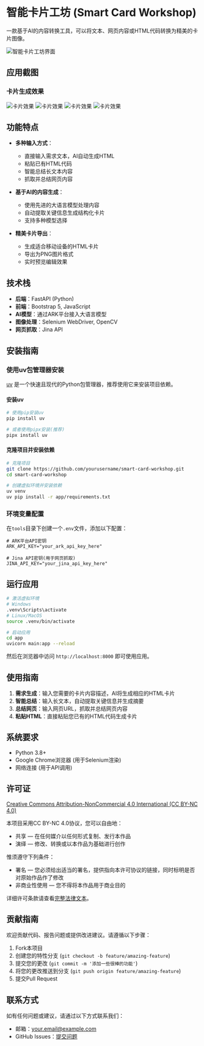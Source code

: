# 智能卡片工坊 (Smart Card Workshop)

一款基于AI的内容转换工具，可以将文本、网页内容或HTML代码转换为精美的卡片图像。

![智能卡片工坊界面](./static/image.png)

## 应用截图


### 卡片生成效果
![卡片效果](./static/p4.png)
![卡片效果](./static/p2.png)
![卡片效果](./static/p3.png)
![卡片效果](./static/p1.png)

## 功能特点

- **多种输入方式**：
  - 直接输入需求文本，AI自动生成HTML
  - 粘贴已有HTML代码
  - 智能总结长文本内容
  - 抓取并总结网页内容

- **基于AI的内容生成**：
  - 使用先进的大语言模型处理内容
  - 自动提取关键信息生成结构化卡片
  - 支持多种模型选择

- **精美卡片导出**：
  - 生成适合移动设备的HTML卡片
  - 导出为PNG图片格式
  - 实时预览编辑效果

## 技术栈

- **后端**：FastAPI (Python)
- **前端**：Bootstrap 5, JavaScript
- **AI模型**：通过ARK平台接入大语言模型
- **图像处理**：Selenium WebDriver, OpenCV
- **网页抓取**：Jina API

## 安装指南

### 使用uv包管理器安装

[uv](https://github.com/astral-sh/uv) 是一个快速且现代的Python包管理器，推荐使用它来安装项目依赖。

#### 安装uv

```bash
# 使用pip安装uv
pip install uv

# 或者使用pipx安装(推荐)
pipx install uv
```

#### 克隆项目并安装依赖

```bash
# 克隆项目
git clone https://github.com/yourusername/smart-card-workshop.git
cd smart-card-workshop

# 创建虚拟环境并安装依赖
uv venv
uv pip install -r app/requirements.txt
```

### 环境变量配置

在`tools`目录下创建一个`.env`文件，添加以下配置：

```
# ARK平台API密钥
ARK_API_KEY="your_ark_api_key_here"

# Jina API密钥(用于网页抓取)
JINA_API_KEY="your_jina_api_key_here"
```

## 运行应用

```bash
# 激活虚拟环境
# Windows
.venv\Scripts\activate
# Linux/MacOS
source .venv/bin/activate

# 启动应用
cd app
uvicorn main:app --reload
```

然后在浏览器中访问 `http://localhost:8000` 即可使用应用。

## 使用指南

1. **需求生成**：输入您需要的卡片内容描述，AI将生成相应的HTML卡片
2. **智能总结**：输入长文本，自动提取关键信息并生成摘要
3. **总结网页**：输入网页URL，抓取并总结网页内容
4. **粘贴HTML**：直接粘贴您已有的HTML代码生成卡片

## 系统要求

- Python 3.8+
- Google Chrome浏览器 (用于Selenium渲染)
- 网络连接 (用于API调用)

## 许可证

[Creative Commons Attribution-NonCommercial 4.0 International (CC BY-NC 4.0)](https://creativecommons.org/licenses/by-nc/4.0/)

本项目采用CC BY-NC 4.0协议，您可以自由地：
- 共享 — 在任何媒介以任何形式复制、发行本作品
- 演绎 — 修改、转换或以本作品为基础进行创作

惟须遵守下列条件：
- 署名 — 您必须给出适当的署名，提供指向本许可协议的链接，同时标明是否对原始作品作了修改
- 非商业性使用 — 您不得将本作品用于商业目的

详细许可条款请查看[完整法律文本](https://creativecommons.org/licenses/by-nc/4.0/legalcode.zh-Hans)。

## 贡献指南

欢迎贡献代码、报告问题或提供改进建议。请遵循以下步骤：

1. Fork本项目
2. 创建您的特性分支 (`git checkout -b feature/amazing-feature`)
3. 提交您的更改 (`git commit -m '添加一些很棒的功能'`)
4. 将您的更改推送到分支 (`git push origin feature/amazing-feature`)
5. 提交Pull Request

## 联系方式

如有任何问题或建议，请通过以下方式联系我们：

- 邮箱：your.email@example.com
- GitHub Issues：[提交问题](https://github.com/yourusername/smart-card-workshop/issues)
